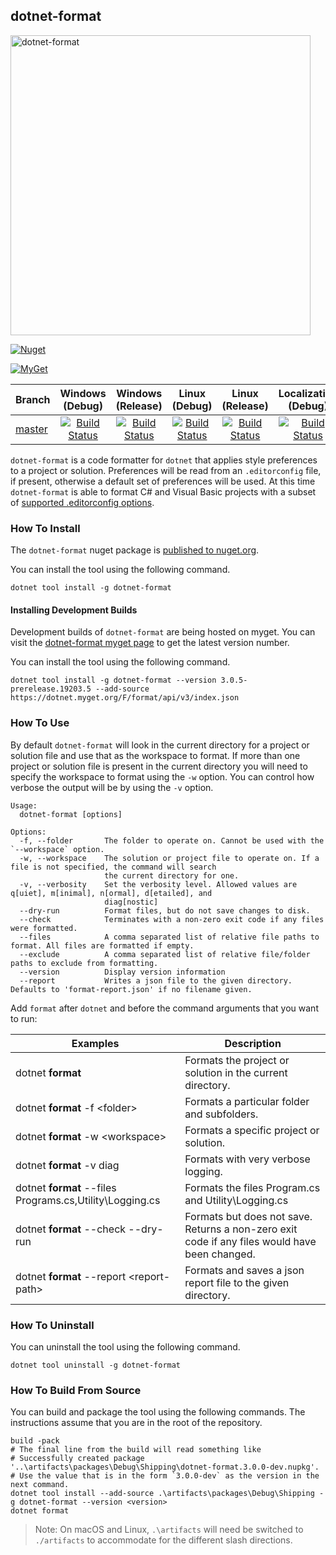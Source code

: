 ﻿## dotnet-format
<img width="480" alt="dotnet-format" src="https://user-images.githubusercontent.com/9797472/61659851-6bbdc880-ac7d-11e9-95f7-d30c7de1a18a.png">

[![Nuget](https://img.shields.io/nuget/v/dotnet-format.svg)](https://www.nuget.org/packages/dotnet-format)

[![MyGet](https://img.shields.io/dotnet.myget/format/vpre/dotnet-format.svg?label=myget)](https://dotnet.myget.org/feed/format/package/nuget/dotnet-format)

|Branch| Windows (Debug)| Windows (Release)| Linux (Debug) | Linux (Release) | Localization (Debug) | Localization (Release) | 
|---|:--:|:--:|:--:|:--:|:--:|:--:|
[master](https://github.com/dotnet/format/tree/master)|[![Build Status](https://dev.azure.com/dnceng/public/_apis/build/status/dotnet/format/dotnet.format?branchName=master&jobName=Windows&configuration=debug&label=build)](https://dev.azure.com/dnceng/public/_build/latest?definitionId=347&branchName=master)|[![Build Status](https://dev.azure.com/dnceng/public/_apis/build/status/dotnet/format/dotnet.format?branchName=master&jobName=Windows&configuration=release&label=build)](https://dev.azure.com/dnceng/public/_build/latest?definitionId=347&branchName=master)|[![Build Status](https://dev.azure.com/dnceng/public/_apis/build/status/dotnet/format/dotnet.format?branchName=master&jobName=Linux&configuration=debug&label=build)](https://dev.azure.com/dnceng/public/_build/latest?definitionId=347&branchName=master)|[![Build Status](https://dev.azure.com/dnceng/public/_apis/build/status/dotnet/format/dotnet.format?branchName=master&jobName=Linux&configuration=release&label=build)](https://dev.azure.com/dnceng/public/_build/latest?definitionId=347&branchName=master)|[![Build Status](https://dev.azure.com/dnceng/public/_apis/build/status/dotnet/format/dotnet.format?branchName=master&jobName=Windows_Spanish&configuration=debug&label=build)](https://dev.azure.com/dnceng/public/_build/latest?definitionId=347&branchName=master)|[![Build Status](https://dev.azure.com/dnceng/public/_apis/build/status/dotnet/format/dotnet.format?branchName=master&jobName=Windows_Spanish&configuration=release&label=build)](https://dev.azure.com/dnceng/public/_build/latest?definitionId=347&branchName=master)|


`dotnet-format` is a code formatter for `dotnet` that applies style preferences to a project or solution. Preferences will be read from an `.editorconfig` file, if present, otherwise a default set of preferences will be used. At this time `dotnet-format` is able to format C# and Visual Basic projects with a subset of [supported .editorconfig options](https://github.com/dotnet/format/wiki/Supported-.editorconfig-options).

### How To Install

The `dotnet-format` nuget package is [published to nuget.org](https://www.nuget.org/packages/dotnet-format/).

You can install the tool using the following command.

```console
dotnet tool install -g dotnet-format
```

#### Installing Development Builds

Development builds of `dotnet-format` are being hosted on myget. You can visit the [dotnet-format myget page](https://dotnet.myget.org/feed/format/package/nuget/dotnet-format) to get the latest version number.

You can install the tool using the following command.

```console
dotnet tool install -g dotnet-format --version 3.0.5-prerelease.19203.5 --add-source https://dotnet.myget.org/F/format/api/v3/index.json
```

### How To Use

By default `dotnet-format` will look in the current directory for a project or solution file and use that as the workspace to format. If more than one project or solution file is present in the current directory you will need to specify the workspace to format using the `-w` option. You can control how verbose the output will be by using the `-v` option.

```
Usage:
  dotnet-format [options]

Options:
  -f, --folder       The folder to operate on. Cannot be used with the `--workspace` option.
  -w, --workspace    The solution or project file to operate on. If a file is not specified, the command will search
                     the current directory for one.
  -v, --verbosity    Set the verbosity level. Allowed values are q[uiet], m[inimal], n[ormal], d[etailed], and
                     diag[nostic]
  --dry-run          Format files, but do not save changes to disk.
  --check            Terminates with a non-zero exit code if any files were formatted.
  --files            A comma separated list of relative file paths to format. All files are formatted if empty.
  --exclude          A comma separated list of relative file/folder paths to exclude from formatting.
  --version          Display version information
  --report           Writes a json file to the given directory. Defaults to 'format-report.json' if no filename given.
```

Add `format` after `dotnet` and before the command arguments that you want to run:

| Examples                                                 | Description                                                                                   |
| -------------------------------------------------------- |---------------------------------------------------------------------------------------------- |
| dotnet **format**                                        | Formats the project or solution in the current directory.                                     |
| dotnet **format** -f &lt;folder&gt;                      | Formats a particular folder and subfolders.
| dotnet **format** -w &lt;workspace&gt;                   | Formats a specific project or solution.                                                       | 
| dotnet **format** -v diag                                | Formats with very verbose logging.                                                            |
| dotnet **format** --files Programs.cs,Utility\Logging.cs | Formats the files Program.cs and Utility\Logging.cs                                           |
| dotnet **format** --check --dry-run                      | Formats but does not save. Returns a non-zero exit code if any files would have been changed. |
| dotnet **format** --report &lt;report-path&gt;           | Formats and saves a json report file to the given directory.                                  |

### How To Uninstall

You can uninstall the tool using the following command.

```console
dotnet tool uninstall -g dotnet-format
```

### How To Build From Source

You can build and package the tool using the following commands. The instructions assume that you are in the root of the repository.

```console
build -pack
# The final line from the build will read something like
# Successfully created package '..\artifacts\packages\Debug\Shipping\dotnet-format.3.0.0-dev.nupkg'.
# Use the value that is in the form `3.0.0-dev` as the version in the next command.
dotnet tool install --add-source .\artifacts\packages\Debug\Shipping -g dotnet-format --version <version>
dotnet format
```

> Note: On macOS and Linux, `.\artifacts` will need be switched to `./artifacts` to accommodate for the different slash directions.

